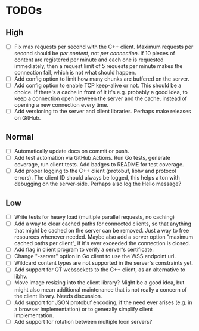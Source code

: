 # TODOs

## High

- [ ] Fix max requests per second with the C++ client.
    Maximum requests per second should be *per content*,
    not *per connection*.
    If 10 pieces of content are registered per minute
    and each one is requested immediately,
    then a request limit of 5 requests per minute makes the connection fail,
    which is not what should happen.
- [ ] Add config option to limit how many chunks are buffered on the server.
- [ ] Add config option to enable TCP keep-alive or not.
    This should be a choice.
    If there's a cache in front of it it's e.g. probably a good idea,
    to keep a connection open between the server and the cache,
    instead of opening a new connection every time.
- [ ] Add versioning to the server and client libraries.
    Perhaps make releases on GitHub.

## Normal

- [ ] Automatically update docs on commit or push.
- [ ] Add test automation via GitHub Actions.
    Run Go tests, generate coverage, run client tests.
    Add badges to README for test coverage.
- [ ] Add proper logging to the C++ client
    (protobuf, libhv and protocol errors).
    The client ID should always be logged,
    this helps a ton with debugging on the server-side.
    Perhaps also log the Hello message?

## Low
- [ ] Write tests for heavy load (multiple parallel requests, no caching)
- [ ] Add a way to clear cached paths for connected clients,
    so that anything that might be cached on the server can be removed.
    Just a way to free resources whenever needed.
    Maybe also add a server option "maximum cached paths per client",
    if it's ever exceeded the connection is closed.
- [ ] Add flag in client program to verify a server's certificate.
- [ ] Change "-server" option in Go client to use the WSS endpoint url.
- [ ] Wildcard content types are not supported in the server's constraints yet.
- [ ] Add support for QT websockets to the C++ client,
    as an alternative to libhv.
- [ ] Move image resizing into the client library?
    Might be a good idea, but might also mean additional maintenance
    that is not really a concern of the client library.
    Needs discussion.
- [ ] Add support for JSON protobuf encoding, if the need ever arises
    (e.g. in a browser implementation)
    or to generally simplify client implementation.
- [ ] Add support for rotation between multiple loon servers?

